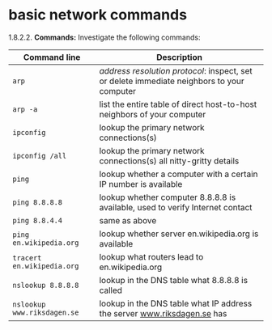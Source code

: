 # basic network commands

1.8.2.2. **Commands:** Investigate the following commands:

|Command line|Description|
|-|-|
|`arp`|*address resolution protocol*: inspect, set or delete immediate neighbors to your computer|
|`arp -a`|list the entire table of direct host-to-host neighbors of your computer|
|`ipconfig`|lookup the primary network connections(s)|
|`ipconfig /all`|lookup the primary network connections(s) all nitty-gritty details|
|`ping`|lookup whether a computer with a certain IP number is available|
|`ping 8.8.8.8`|lookup whether computer 8.8.8.8 is available, used to verify Internet contact|
|`ping 8.8.4.4`|same as above|
|`ping en.wikipedia.org`|lookup whether server en.wikipedia.org is available|
|`tracert en.wikipedia.org`|lookup what routers lead to en.wikipedia.org|
|`nslookup 8.8.8.8`|lookup in the DNS table what 8.8.8.8 is called|
|`nslookup www.riksdagen.se`|lookup in the DNS table what IP address the server www.riksdagen.se has|
